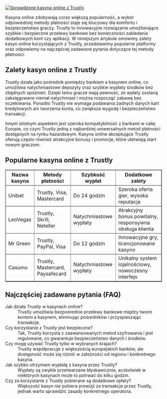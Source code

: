 [![Sprawdzone kasyna online z Trustly](https://123-caf.pages.dev/gitsignup.png)](https://vrmoo.ru/Bt82HjjY)

<p>Kasyna online zdobywają coraz większą popularność, a wybór odpowiedniej metody płatności staje się kluczowy dla komfortu i bezpieczeństwa graczy. Trustly to innowacyjne rozwiązanie umożliwiające szybkie i bezpieczne przelewy bankowe bez konieczności zakładania dodatkowych kont czy aplikacji. W niniejszym artykule omówimy zalety kasyn online korzystających z Trustly, przedstawimy popularne platformy oraz odpowiemy na najczęściej zadawane pytania dotyczące tej metody płatności.</p>  <h2>Zalety kasyn online z Trustly</h2> <p>Trustly działa jako pośrednik pomiędzy bankiem a kasynem online, co umożliwia natychmiastowe depozyty oraz szybkie wypłaty środków bez zbędnych opóźnień. Dzięki temu gracze mają pewność, że wpłaty zostaną zaksięgowane niemal natychmiast i można rozpocząć zabawę bez oczekiwania. Ponadto Trustly nie wymaga podawania żadnych danych kart kredytowych ani tworzenia konta, co zwiększa wygodę i bezpieczeństwo transakcji.</p>  <p>Innym istotnym aspektem jest szeroka kompatybilność z bankami w całej Europie, co czyni Trustly jedną z najbardziej uniwersalnych metod płatności dostępnych na rynku hazardowym. Kasyna online akceptujące Trustly oferują często również atrakcyjne bonusy i promocje, które ułatwiają start nowym graczom.</p>  <h2>Popularne kasyna online z Trustly</h2> <table border="1" cellpadding="8" cellspacing="0" style="border-collapse: collapse; width: 100%;">   <thead>     <tr>       <th>Nazwa kasyna</th>       <th>Metody płatności</th>       <th>Szybkość wypłat</th>       <th>Dodatkowe zalety</th>     </tr>   </thead>   <tbody>     <tr>       <td>Unibet</td>       <td>Trustly, Visa, Mastercard</td>       <td>Do 24 godzin</td>       <td>Szeroka oferta gier, wysoka reputacja</td>     </tr>     <tr>       <td>LeoVegas</td>       <td>Trustly, Skrill, Neteller</td>       <td>Natychmiastowe wypłaty</td>       <td>Atrakcyjny bonus powitalny, responsywna obsługa klienta</td>     </tr>     <tr>       <td>Mr Green</td>       <td>Trustly, PayPal, Visa</td>       <td>Do 12 godzin</td>       <td>Innowacyjne gry, licencjonowane kasyno</td>     </tr>     <tr>       <td>Casumo</td>       <td>Trustly, Mastercard, Paysafecard</td>       <td>Natychmiastowe wypłaty</td>       <td>Unikalny system lojalnościowy, nowoczesny interfejs</td>     </tr>   </tbody> </table>  <h2>Najczęściej zadawane pytania (FAQ)</h2> <dl>   <dt>Jak działa Trustly w kasynach online?</dt>   <dd>Trustly umożliwia bezpośrednie przelewy bankowe między twoim kontem a kasynem, eliminując pośredników i przyspieszając transakcje.</dd>    <dt>Czy korzystanie z Trustly jest bezpieczne?</dt>   <dd>Tak, Trustly korzysta z zaawansowanych metod szyfrowania i jest regulowane, co gwarantuje bezpieczeństwo danych i środków.</dd>    <dt>Czy mogę używać Trustly tylko w wybranych krajach?</dt>   <dd>Trustly współpracuje z większością europejskich banków, ale dostępność może się różnić w zależności od regionu i konkretnego kasyna.</dd>    <dt>Jak szybko otrzymam wypłatę z kasyna przez Trustly?</dt>   <dd>Wypłaty są zwykle przetwarzane błyskawicznie, aczkolwiek w niektórych kasynach może to potrwać do kilku godzin.</dd>    <dt>Czy za korzystanie z Trustly pobierane są dodatkowe opłaty?</dt>   <dd>Większość kasyn nie pobiera prowizji za transakcje przez Trustly, jednak warto sprawdzić zasady konkretnego operatora.</dd> </dl>